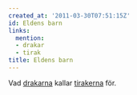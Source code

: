 ```yaml
---
created_at: '2011-03-30T07:51:15Z'
id: Eldens barn
links:
  mention:
  - drakar
  - tirak
title: Eldens barn
---
```


Vad [drakarna] kallar [tirakerna] för.

  [drakarna]: drakar
  [tirakerna]: tirak

